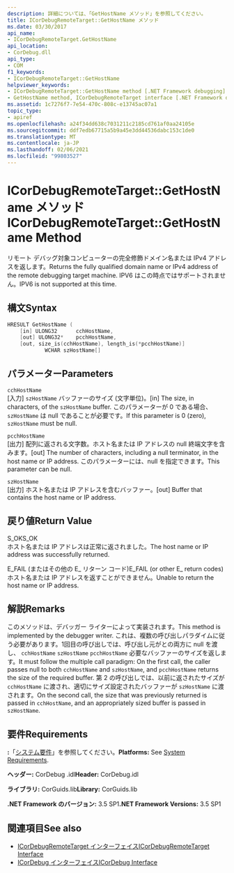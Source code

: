 ```yaml
---
description: 詳細については、「GetHostName メソッド」を参照してください。
title: ICorDebugRemoteTarget::GetHostName メソッド
ms.date: 03/30/2017
api_name:
- ICorDebugRemoteTarget.GetHostName
api_location:
- CorDebug.dll
api_type:
- COM
f1_keywords:
- ICorDebugRemoteTarget::GetHostName
helpviewer_keywords:
- ICorDebugRemoteTarget::GetHostName method [.NET Framework debugging]
- GetHostName method, ICorDebugRemoteTarget interface [.NET Framework debugging]
ms.assetid: 1c7276f7-7e54-470c-808c-e13745ac07a1
topic_type:
- apiref
ms.openlocfilehash: a24f34dd638c7031211c2185cd761af0aa24105e
ms.sourcegitcommit: ddf7edb67715a5b9a45e3dd44536dabc153c1de0
ms.translationtype: MT
ms.contentlocale: ja-JP
ms.lasthandoff: 02/06/2021
ms.locfileid: "99803527"
---
```

# <a name="icordebugremotetargetgethostname-method"></a><span data-ttu-id="cadd6-103">ICorDebugRemoteTarget::GetHostName メソッド</span><span class="sxs-lookup"><span data-stu-id="cadd6-103">ICorDebugRemoteTarget::GetHostName Method</span></span>

<span data-ttu-id="cadd6-104">リモート デバッグ対象コンピューターの完全修飾ドメイン名または IPv4 アドレスを返します。</span><span class="sxs-lookup"><span data-stu-id="cadd6-104">Returns the fully qualified domain name or IPv4 address of the remote debugging target machine.</span></span> <span data-ttu-id="cadd6-105">IPV6 はこの時点ではサポートされません。</span><span class="sxs-lookup"><span data-stu-id="cadd6-105">IPV6 is not supported at this time.</span></span>  
  
## <a name="syntax"></a><span data-ttu-id="cadd6-106">構文</span><span class="sxs-lookup"><span data-stu-id="cadd6-106">Syntax</span></span>  
  
```cpp  
HRESULT GetHostName (  
    [in] ULONG32      cchHostName,  
    [out] ULONG32*    pcchHostName,  
    [out, size_is(cchHostName), length_is(*pcchHostName)]  
            WCHAR szHostName[]  
```  
  
## <a name="parameters"></a><span data-ttu-id="cadd6-107">パラメーター</span><span class="sxs-lookup"><span data-stu-id="cadd6-107">Parameters</span></span>  

 `cchHostName`  
 <span data-ttu-id="cadd6-108">[入力] `szHostName` バッファーのサイズ (文字単位)。</span><span class="sxs-lookup"><span data-stu-id="cadd6-108">[in] The size, in characters, of the `szHostName` buffer.</span></span> <span data-ttu-id="cadd6-109">このパラメーターが 0 である場合、`szHostName` は null であることが必要です。</span><span class="sxs-lookup"><span data-stu-id="cadd6-109">If this parameter is 0 (zero), `szHostName` must be null.</span></span>  
  
 `pcchHostName`  
 <span data-ttu-id="cadd6-110">[出力] 配列に返される文字数。ホスト名または IP アドレスの null 終端文字を含みます。</span><span class="sxs-lookup"><span data-stu-id="cadd6-110">[out] The number of characters, including a null terminator, in the host name or IP address.</span></span> <span data-ttu-id="cadd6-111">このパラメーターには、null を指定できます。</span><span class="sxs-lookup"><span data-stu-id="cadd6-111">This parameter can be null.</span></span>  
  
 `szHostName`  
 <span data-ttu-id="cadd6-112">[出力] ホスト名または IP アドレスを含むバッファー。</span><span class="sxs-lookup"><span data-stu-id="cadd6-112">[out] Buffer that contains the host name or IP address.</span></span>  
  
## <a name="return-value"></a><span data-ttu-id="cadd6-113">戻り値</span><span class="sxs-lookup"><span data-stu-id="cadd6-113">Return Value</span></span>  

 <span data-ttu-id="cadd6-114">S_OK</span><span class="sxs-lookup"><span data-stu-id="cadd6-114">S_OK</span></span>  
 <span data-ttu-id="cadd6-115">ホスト名または IP アドレスは正常に返されました。</span><span class="sxs-lookup"><span data-stu-id="cadd6-115">The host name or IP address was successfully returned.</span></span>  
  
 <span data-ttu-id="cadd6-116">E_FAIL (またはその他の E_ リターン コード)</span><span class="sxs-lookup"><span data-stu-id="cadd6-116">E_FAIL (or other E_ return codes)</span></span>  
 <span data-ttu-id="cadd6-117">ホスト名または IP アドレスを返すことができません。</span><span class="sxs-lookup"><span data-stu-id="cadd6-117">Unable to return the host name or IP address.</span></span>  
  
## <a name="remarks"></a><span data-ttu-id="cadd6-118">解説</span><span class="sxs-lookup"><span data-stu-id="cadd6-118">Remarks</span></span>  

 <span data-ttu-id="cadd6-119">このメソッドは、デバッガー ライターによって実装されます。</span><span class="sxs-lookup"><span data-stu-id="cadd6-119">This method is implemented by the debugger writer.</span></span> <span data-ttu-id="cadd6-120">これは、複数の呼び出しパラダイムに従う必要があります。1回目の呼び出しでは、呼び出し元がとの両方に null を渡し、 `cchHostName` `szHostName` `pcchHostName` 必要なバッファーのサイズを返します。</span><span class="sxs-lookup"><span data-stu-id="cadd6-120">It must follow the multiple call paradigm: On the first call, the caller passes null to both `cchHostName` and `szHostName`, and `pcchHostName` returns the size of the required buffer.</span></span> <span data-ttu-id="cadd6-121">第 2 の呼び出しでは、以前に返されたサイズが `cchHostName` に渡され、適切にサイズ設定されたバッファーが `szHostName` に渡されます。</span><span class="sxs-lookup"><span data-stu-id="cadd6-121">On the second call, the size that was previously returned is passed in `cchHostName`, and an appropriately sized buffer is passed in `szHostName`.</span></span>  
  
## <a name="requirements"></a><span data-ttu-id="cadd6-122">要件</span><span class="sxs-lookup"><span data-stu-id="cadd6-122">Requirements</span></span>  

 <span data-ttu-id="cadd6-123">**:**「[システム要件](../../get-started/system-requirements.md)」を参照してください。</span><span class="sxs-lookup"><span data-stu-id="cadd6-123">**Platforms:** See [System Requirements](../../get-started/system-requirements.md).</span></span>  
  
 <span data-ttu-id="cadd6-124">**ヘッダー:** CorDebug .idl</span><span class="sxs-lookup"><span data-stu-id="cadd6-124">**Header:** CorDebug.idl</span></span>  
  
 <span data-ttu-id="cadd6-125">**ライブラリ:** CorGuids.lib</span><span class="sxs-lookup"><span data-stu-id="cadd6-125">**Library:** CorGuids.lib</span></span>  
  
 <span data-ttu-id="cadd6-126">**.NET Framework のバージョン:** 3.5 SP1</span><span class="sxs-lookup"><span data-stu-id="cadd6-126">**.NET Framework Versions:** 3.5 SP1</span></span>  
  
## <a name="see-also"></a><span data-ttu-id="cadd6-127">関連項目</span><span class="sxs-lookup"><span data-stu-id="cadd6-127">See also</span></span>

- [<span data-ttu-id="cadd6-128">ICorDebugRemoteTarget インターフェイス</span><span class="sxs-lookup"><span data-stu-id="cadd6-128">ICorDebugRemoteTarget Interface</span></span>](icordebugremotetarget-interface.md)
- [<span data-ttu-id="cadd6-129">ICorDebug インターフェイス</span><span class="sxs-lookup"><span data-stu-id="cadd6-129">ICorDebug Interface</span></span>](icordebug-interface.md)

